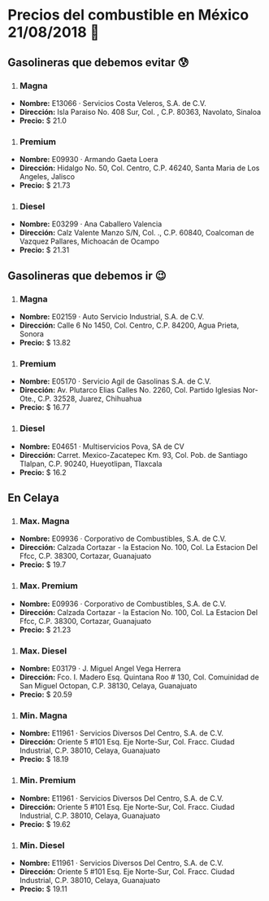 # Precios del combustible en México 21/08/2018 :car:

## Gasolineras que debemos evitar :cold_sweat:
1. ### Magna
  * **Nombre:** E13066 · Servicios Costa Veleros, S.A. de C.V.
  * **Dirección:** Isla Paraiso No. 408 Sur, Col. , C.P. 80363, Navolato, Sinaloa
  * **Precio:** $ 21.0

1. ### Premium
  * **Nombre:** E09930 · Armando Gaeta Loera
  * **Dirección:** Hidalgo No. 50, Col. Centro, C.P. 46240, Santa Maria de Los Angeles, Jalisco
  * **Precio:** $ 21.73

1. ### Diesel
  * **Nombre:** E03299 · Ana Caballero Valencia
  * **Dirección:** Calz Valente Manzo S/N, Col. ., C.P. 60840, Coalcoman de Vazquez Pallares, Michoacán de Ocampo
  * **Precio:** $ 21.31


## Gasolineras que debemos ir :wink:
1. ### Magna
  * **Nombre:** E02159 · Auto Servicio Industrial, S.A. de C.V.
  * **Dirección:** Calle 6 No 1450, Col. Centro, C.P. 84200, Agua Prieta, Sonora
  * **Precio:** $ 13.82

1. ### Premium
  * **Nombre:** E05170 · Servicio Agil de Gasolinas S.A. de C.V.
  * **Dirección:** Av. Plutarco Elias Calles No. 2260, Col. Partido Iglesias Nor-Ote., C.P. 32528, Juarez, Chihuahua
  * **Precio:** $ 16.77

1. ### Diesel
  * **Nombre:** E04651 · Multiservicios Pova, SA de CV
  * **Dirección:** Carret. Mexico-Zacatepec Km. 93, Col. Pob. de Santiago Tlalpan, C.P. 90240, Hueyotlipan, Tlaxcala
  * **Precio:** $ 16.2


## En Celaya
1. ### Max. Magna
  * **Nombre:** E09936 · Corporativo de Combustibles, S.A. de C.V.
  * **Dirección:** Calzada Cortazar - la Estacion No. 100, Col. La Estacion Del Ffcc, C.P. 38300, Cortazar, Guanajuato
  * **Precio:** $ 19.7

1. ### Max. Premium
  * **Nombre:** E09936 · Corporativo de Combustibles, S.A. de C.V.
  * **Dirección:** Calzada Cortazar - la Estacion No. 100, Col. La Estacion Del Ffcc, C.P. 38300, Cortazar, Guanajuato
  * **Precio:** $ 21.23

1. ### Max. Diesel
  * **Nombre:** E03179 · J. Miguel Angel Vega Herrera
  * **Dirección:** Fco. I. Madero Esq. Quintana Roo # 130, Col. Comuinidad de San Miguel Octopan, C.P. 38130, Celaya, Guanajuato
  * **Precio:** $ 20.59

1. ### Min. Magna
  * **Nombre:** E11961 · Servicios Diversos Del Centro, S.A. de C.V.
  * **Dirección:** Oriente 5 #101 Esq. Eje Norte-Sur, Col. Fracc. Ciudad Industrial, C.P. 38010, Celaya, Guanajuato
  * **Precio:** $ 18.19

1. ### Min. Premium
  * **Nombre:** E11961 · Servicios Diversos Del Centro, S.A. de C.V.
  * **Dirección:** Oriente 5 #101 Esq. Eje Norte-Sur, Col. Fracc. Ciudad Industrial, C.P. 38010, Celaya, Guanajuato
  * **Precio:** $ 19.62

1. ### Min. Diesel
  * **Nombre:** E11961 · Servicios Diversos Del Centro, S.A. de C.V.
  * **Dirección:** Oriente 5 #101 Esq. Eje Norte-Sur, Col. Fracc. Ciudad Industrial, C.P. 38010, Celaya, Guanajuato
  * **Precio:** $ 19.11